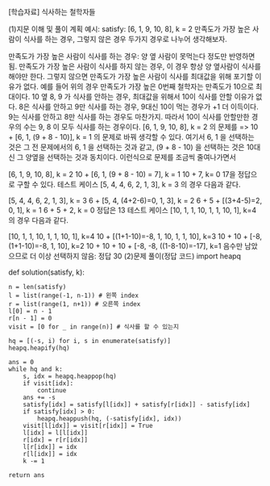 [학습자료] 식사하는 철학자들

(1)지문 이해 및 풀이 계획
예시: satisfy: [6, 1, 9, 10, 8], k = 2
만족도가 가장 높은 사람이 식사를 하는 경우, 그렇지 않은 경우 두가지 경우로 나누어 생각해보자.

만족도가 가장 높은 사람이 식사를 하는 경우: 양 옆 사람이 못먹는다 정도만 반영하면 됨.
만족도가 가장 높은 사람이 식사를 하지 않는 경우, 이 경우 항상 양 옆사람이 식사를 해야만 한다. 그렇지 않으면 만족도가 가장 높은 사람이 식사를 최대값을 위해 포기할 이유가 없다. 예를 들어 위의 경우 만족도가 가장 높은 0번째 철학자는 만족도가 10으로 최대이다. 10 옆 8, 9 가 식사를 안하는 경우, 최대값을 위해서 10이 식사를 안할 이유가 없다. 8은 식사를 안하고 9만 식사를 하는 경우, 9대신 10이 먹는 경우가 +1 더 이득이다. 9는 식사를 안하고 8만 식사를 하는 경우도 마찬가지. 따라서 10이 식사를 안할만한 경우의 수는 9, 8 이 모두 식사를 하는 경우이다.
[6, 1, 9, 10, 8], k = 2 의 문제를 => 10 + [6, 1, (9 + 8 - 10)], k = 1 의 문제로 바꿔 생각할 수 있다. 여기서 6, 1 을 선택하는 것은 그 전 문제에서의 6, 1 을 선택하는 것과 같고, (9 + 8 - 10) 을 선택하는 것은 10대신 그 양옆을 선택하는 것과 동치이다. 이런식으로 문제를 조금씩 줄여나가면서

[6, 1, 9, 10, 8], k = 2
10 + [6, 1, (9 + 8 - 10) = 7], k = 1
10 + 7, k= 0
17을 정답으로 구할 수 있다.
테스트 케이스 [5, 4, 4, 6, 2, 1, 3], k = 3 의 경우 다음과 같다.

[5, 4, 4, 6, 2, 1, 3], k = 3
6 + [5, 4, (4+2-6)=0, 1, 3], k = 2
6 + 5 + [(3+4-5)=2, 0, 1], k = 1
6 + 5 + 2, k = 0
정답은 13
테스트 케이스 [10, 1, 1, 10, 1, 1, 10, 1], k=4 의 경우 다음과 같다.

[10, 1, 1, 10, 1, 1, 10, 1], k=4
10 + [(1+1-10)=-8, 1, 10, 1, 1, 10], k=3
10 + 10 + [-8, (1+1-10)=-8, 1, 10], k=2
10 + 10 + 10 + [-8, -8, ((1-8-10)=-17], k=1
음수만 남았으므로 더 이상 선택하지 않음: 정답 30
(2)문제 풀이(정답 코드)
import heapq

def solution(satisfy, k):
    
    n = len(satisfy)
    l = list(range(-1, n-1)) # 왼쪽 index
    r = list(range(1, n+1)) # 오른쪽 index
    l[0] = n - 1
    r[n - 1] = 0
    visit = [0 for _ in range(n)] # 식사를 할 수 있는지
    
    hq = [(-s, i) for i, s in enumerate(satisfy)]
    heapq.heapify(hq)

    ans = 0
    while hq and k:
        s, idx = heapq.heappop(hq)
        if visit[idx]:
            continue
        ans += -s
        satisfy[idx] = satisfy[l[idx]] + satisfy[r[idx]] - satisfy[idx]
        if satisfy[idx] > 0:
            heapq.heappush(hq, (-satisfy[idx], idx))
        visit[l[idx]] = visit[r[idx]] = True
        l[idx] = l[l[idx]]
        r[idx] = r[r[idx]]
        l[r[idx]] = idx
        r[l[idx]] = idx
        k -= 1

    return ans